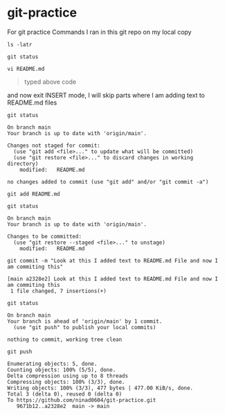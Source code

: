 # git-practice
For git practice
Commands I ran in this git repo on my local copy

`ls -latr`

`git status`

`vi README.md`
> typed above code

and now exit INSERT mode, I will skip parts where I am adding text to README.md files

`git status`

```
On branch main
Your branch is up to date with 'origin/main'.

Changes not staged for commit:
  (use "git add <file>..." to update what will be committed)
  (use "git restore <file>..." to discard changes in working directory)
	modified:   README.md

no changes added to commit (use "git add" and/or "git commit -a")
```

`git add README.md`


`git status`

```
On branch main
Your branch is up to date with 'origin/main'.

Changes to be committed:
  (use "git restore --staged <file>..." to unstage)
	modified:   README.md
```

`git commit -m "Look at this I added text to README.md File and now I am commiting this"`

```
[main a2328e2] Look at this I added text to README.md File and now I am commiting this
 1 file changed, 7 insertions(+)
```

`git status`

```
On branch main
Your branch is ahead of 'origin/main' by 1 commit.
  (use "git push" to publish your local commits)

nothing to commit, working tree clean
```

`git push`

```
Enumerating objects: 5, done.
Counting objects: 100% (5/5), done.
Delta compression using up to 8 threads
Compressing objects: 100% (3/3), done.
Writing objects: 100% (3/3), 477 bytes | 477.00 KiB/s, done.
Total 3 (delta 0), reused 0 (delta 0)
To https://github.com/ninad0604/git-practice.git
   9671b12..a2328e2  main -> main
```


